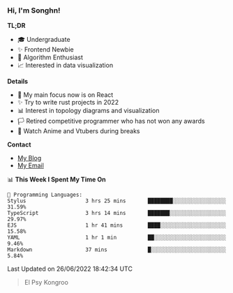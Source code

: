 ### Hi, I'm Songhn!

**TL;DR**

- 🎓 Undergraduate
- ✨ Frontend Newbie
- 🎈 Algorithm Enthusiast
- 📈 Interested in data visualization

**Details**

- 🎯 My main focus now is on React
- ✨ Try to write rust projects in 2022
- 📊 Interest in topology diagrams and visualization
- 🏳️ Retired competitive programmer who has not won any awards
- 🍵 Watch Anime and Vtubers during breaks

**Contact**
- [My Blog](https://blog.songhn.com)
- [My Email](mailto:songhn233@gmail.com)

<!--START_SECTION:waka-->
📊 **This Week I Spent My Time On** 

```text
💬 Programming Languages: 
Stylus                   3 hrs 25 mins       ████████░░░░░░░░░░░░░░░░░   31.59% 
TypeScript               3 hrs 14 mins       ███████░░░░░░░░░░░░░░░░░░   29.97% 
EJS                      1 hr 41 mins        ████░░░░░░░░░░░░░░░░░░░░░   15.58% 
YAML                     1 hr 1 min          ██░░░░░░░░░░░░░░░░░░░░░░░   9.46% 
Markdown                 37 mins             █░░░░░░░░░░░░░░░░░░░░░░░░   5.84%

```


 Last Updated on 26/06/2022 18:42:34 UTC
<!--END_SECTION:waka-->

> El Psy Kongroo
